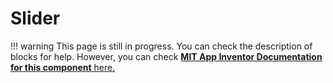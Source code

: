 # Slider

!!! warning
    This page is still in progress. You can check the description of blocks for help.
    However, you can check [**MIT App Inventor Documentation for this component** here.](http://ai2.appinventor.mit.edu/reference/components/userinterface.html#Slider)
